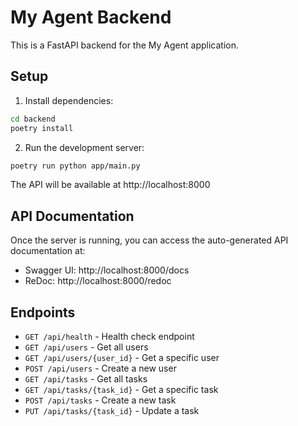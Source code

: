 # My Agent Backend

This is a FastAPI backend for the My Agent application.

## Setup

1. Install dependencies:
```bash
cd backend
poetry install
```

2. Run the development server:
```bash
poetry run python app/main.py
```

The API will be available at http://localhost:8000

## API Documentation

Once the server is running, you can access the auto-generated API documentation at:
- Swagger UI: http://localhost:8000/docs
- ReDoc: http://localhost:8000/redoc

## Endpoints

- `GET /api/health` - Health check endpoint
- `GET /api/users` - Get all users
- `GET /api/users/{user_id}` - Get a specific user
- `POST /api/users` - Create a new user
- `GET /api/tasks` - Get all tasks
- `GET /api/tasks/{task_id}` - Get a specific task
- `POST /api/tasks` - Create a new task
- `PUT /api/tasks/{task_id}` - Update a task
